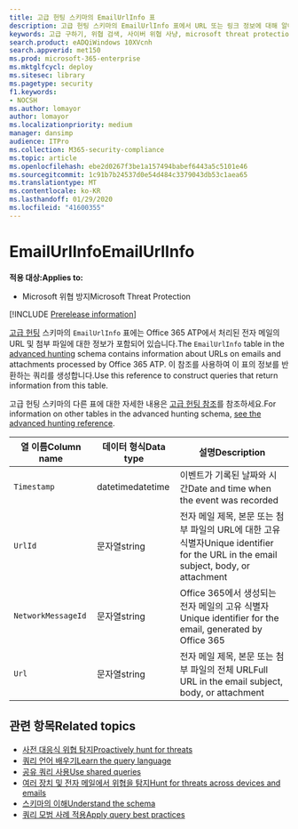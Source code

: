 ```yaml
---
title: 고급 헌팅 스키마의 EmailUrlInfo 표
description: 고급 헌팅 스키마의 EmailUrlInfo 표에서 URL 또는 링크 정보에 대해 알아봅니다.
keywords: 고급 구하기, 위협 검색, 사이버 위협 사냥, microsoft threat protection, microsoft 365, mtp, m365, 검색, 쿼리, 원격 분석, 스키마 참조, kusto, table, column, data type, description
search.product: eADQiWindows 10XVcnh
search.appverid: met150
ms.prod: microsoft-365-enterprise
ms.mktglfcycl: deploy
ms.sitesec: library
ms.pagetype: security
f1.keywords:
- NOCSH
ms.author: lomayor
author: lomayor
ms.localizationpriority: medium
manager: dansimp
audience: ITPro
ms.collection: M365-security-compliance
ms.topic: article
ms.openlocfilehash: ebe2d0267f3be1a157494babef6443a5c5101e46
ms.sourcegitcommit: 1c91b7b24537d0e54d484c3379043db53c1aea65
ms.translationtype: MT
ms.contentlocale: ko-KR
ms.lasthandoff: 01/29/2020
ms.locfileid: "41600355"
---
```

# <a name="emailurlinfo"></a><span data-ttu-id="4b518-104">EmailUrlInfo</span><span class="sxs-lookup"><span data-stu-id="4b518-104">EmailUrlInfo</span></span>

<span data-ttu-id="4b518-105">**적용 대상:**</span><span class="sxs-lookup"><span data-stu-id="4b518-105">**Applies to:**</span></span>
- <span data-ttu-id="4b518-106">Microsoft 위협 방지</span><span class="sxs-lookup"><span data-stu-id="4b518-106">Microsoft Threat Protection</span></span>

[!INCLUDE [Prerelease information](../includes/prerelease.md)]

<span data-ttu-id="4b518-107">[고급 헌팅](advanced-hunting-overview.md) 스키마의 `EmailUrlInfo` 표에는 Office 365 ATP에서 처리된 전자 메일의 URL 및 첨부 파일에 대한 정보가 포함되어 있습니다.</span><span class="sxs-lookup"><span data-stu-id="4b518-107">The `EmailUrlInfo` table in the [advanced hunting](advanced-hunting-overview.md) schema contains information about URLs on emails and attachments processed by Office 365 ATP.</span></span> <span data-ttu-id="4b518-108">이 참조를 사용하여 이 표의 정보를 반환하는 쿼리를 생성합니다.</span><span class="sxs-lookup"><span data-stu-id="4b518-108">Use this reference to construct queries that return information from this table.</span></span>

<span data-ttu-id="4b518-109">고급 헌팅 스키마의 다른 표에 대한 자세한 내용은 [고급 헌팅 참조](advanced-hunting-schema-tables.md)를 참조하세요.</span><span class="sxs-lookup"><span data-stu-id="4b518-109">For information on other tables in the advanced hunting schema, [see the advanced hunting reference](advanced-hunting-schema-tables.md).</span></span>

| <span data-ttu-id="4b518-110">열 이름</span><span class="sxs-lookup"><span data-stu-id="4b518-110">Column name</span></span> | <span data-ttu-id="4b518-111">데이터 형식</span><span class="sxs-lookup"><span data-stu-id="4b518-111">Data type</span></span> | <span data-ttu-id="4b518-112">설명</span><span class="sxs-lookup"><span data-stu-id="4b518-112">Description</span></span> |
|-------------|-----------|-------------|
| `Timestamp` | <span data-ttu-id="4b518-113">datetime</span><span class="sxs-lookup"><span data-stu-id="4b518-113">datetime</span></span> | <span data-ttu-id="4b518-114">이벤트가 기록된 날짜와 시간</span><span class="sxs-lookup"><span data-stu-id="4b518-114">Date and time when the event was recorded</span></span> |
| `UrlId` | <span data-ttu-id="4b518-115">문자열</span><span class="sxs-lookup"><span data-stu-id="4b518-115">string</span></span> | <span data-ttu-id="4b518-116">전자 메일 제목, 본문 또는 첨부 파일의 URL에 대한 고유 식별자</span><span class="sxs-lookup"><span data-stu-id="4b518-116">Unique identifier for the URL in the email subject, body, or attachment</span></span> |
| `NetworkMessageId` | <span data-ttu-id="4b518-117">문자열</span><span class="sxs-lookup"><span data-stu-id="4b518-117">string</span></span> | <span data-ttu-id="4b518-118">Office 365에서 생성되는 전자 메일의 고유 식별자</span><span class="sxs-lookup"><span data-stu-id="4b518-118">Unique identifier for the email, generated by Office 365</span></span> |
| `Url` | <span data-ttu-id="4b518-119">문자열</span><span class="sxs-lookup"><span data-stu-id="4b518-119">string</span></span> | <span data-ttu-id="4b518-120">전자 메일 제목, 본문 또는 첨부 파일의 전체 URL</span><span class="sxs-lookup"><span data-stu-id="4b518-120">Full URL in the email subject, body, or attachment</span></span> |

## <a name="related-topics"></a><span data-ttu-id="4b518-121">관련 항목</span><span class="sxs-lookup"><span data-stu-id="4b518-121">Related topics</span></span>
- [<span data-ttu-id="4b518-122">사전 대응식 위협 탐지</span><span class="sxs-lookup"><span data-stu-id="4b518-122">Proactively hunt for threats</span></span>](advanced-hunting-overview.md)
- [<span data-ttu-id="4b518-123">쿼리 언어 배우기</span><span class="sxs-lookup"><span data-stu-id="4b518-123">Learn the query language</span></span>](advanced-hunting-query-language.md)
- [<span data-ttu-id="4b518-124">공유 쿼리 사용</span><span class="sxs-lookup"><span data-stu-id="4b518-124">Use shared queries</span></span>](advanced-hunting-shared-queries.md)
- [<span data-ttu-id="4b518-125">여러 장치 및 전자 메일에서 위협을 탐지</span><span class="sxs-lookup"><span data-stu-id="4b518-125">Hunt for threats across devices and emails</span></span>](advanced-hunting-query-emails-devices.md)
- [<span data-ttu-id="4b518-126">스키마의 이해</span><span class="sxs-lookup"><span data-stu-id="4b518-126">Understand the schema</span></span>](advanced-hunting-schema-tables.md)
- [<span data-ttu-id="4b518-127">쿼리 모범 사례 적용</span><span class="sxs-lookup"><span data-stu-id="4b518-127">Apply query best practices</span></span>](advanced-hunting-best-practices.md)